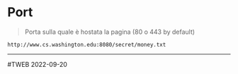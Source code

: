 # Port
> Porta sulla quale è hostata la pagina (80 o 443 by default)

```url
http://www.cs.washington.edu:8080/secret/money.txt
```

---
#TWEB 2022-09-20